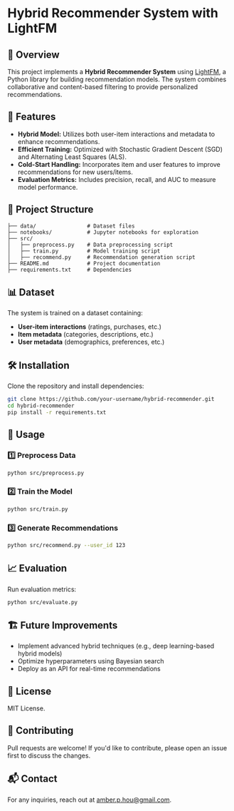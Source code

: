# Hybrid Recommender System with LightFM

## 📌 Overview
This project implements a **Hybrid Recommender System** using [LightFM](https://github.com/lyst/lightfm), a Python library for building recommendation models. The system combines collaborative and content-based filtering to provide personalized recommendations.

## 🚀 Features
- **Hybrid Model:** Utilizes both user-item interactions and metadata to enhance recommendations.
- **Efficient Training:** Optimized with Stochastic Gradient Descent (SGD) and Alternating Least Squares (ALS).
- **Cold-Start Handling:** Incorporates item and user features to improve recommendations for new users/items.
- **Evaluation Metrics:** Includes precision, recall, and AUC to measure model performance.

## 📂 Project Structure
```
├── data/                # Dataset files
├── notebooks/           # Jupyter notebooks for exploration
├── src/
│   ├── preprocess.py    # Data preprocessing script
│   ├── train.py         # Model training script
│   ├── recommend.py     # Recommendation generation script
├── README.md            # Project documentation
├── requirements.txt     # Dependencies
```

## 📊 Dataset
The system is trained on a dataset containing:
- **User-item interactions** (ratings, purchases, etc.)
- **Item metadata** (categories, descriptions, etc.)
- **User metadata** (demographics, preferences, etc.)

## 🛠 Installation
Clone the repository and install dependencies:
```bash
git clone https://github.com/your-username/hybrid-recommender.git
cd hybrid-recommender
pip install -r requirements.txt
```

## 🚴 Usage
### 1️⃣ Preprocess Data
```bash
python src/preprocess.py
```
### 2️⃣ Train the Model
```bash
python src/train.py
```
### 3️⃣ Generate Recommendations
```bash
python src/recommend.py --user_id 123
```

## 📈 Evaluation
Run evaluation metrics:
```bash
python src/evaluate.py
```

## 🏗️ Future Improvements
- Implement advanced hybrid techniques (e.g., deep learning-based hybrid models)
- Optimize hyperparameters using Bayesian search
- Deploy as an API for real-time recommendations

## 📜 License
MIT License.

## 🤝 Contributing
Pull requests are welcome! If you'd like to contribute, please open an issue first to discuss the changes.

## 📬 Contact
For any inquiries, reach out at [amber.p.hou@gmail.com](mailto:amber.p.hou@gmail.com).
